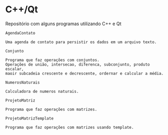 # C++/Qt

Repositório com alguns programas utilizando C++ e Qt

```
AgendaContato

Uma agenda de contato para persistir os dados em um arquivo texto.
```

```
Conjunto

Programa que faz operações com conjuntos. 
Operações de união, intersecao, diferenca, subconjunto, produto escalar, 
maoir subcadeia crescente e decrescente, ordernar e calcular a média.
```

```
NumerosNaturais

Calculadora de numeros naturais. 
```

```
ProjetoMatriz

Programa que faz operações com matrizes. 
```

```
ProjetoMatrizTemplate

Programa que faz operações com matrizes usando template. 
```